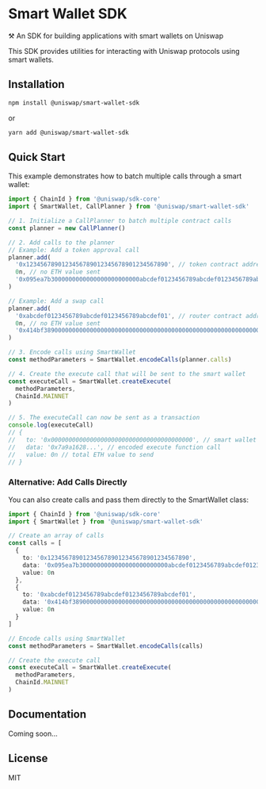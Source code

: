 # Smart Wallet SDK

⚒️ An SDK for building applications with smart wallets on Uniswap

This SDK provides utilities for interacting with Uniswap protocols using smart wallets.

## Installation

```bash
npm install @uniswap/smart-wallet-sdk
```

or

```bash
yarn add @uniswap/smart-wallet-sdk
```

## Quick Start

This example demonstrates how to batch multiple calls through a smart wallet:

```typescript
import { ChainId } from '@uniswap/sdk-core'
import { SmartWallet, CallPlanner } from '@uniswap/smart-wallet-sdk'

// 1. Initialize a CallPlanner to batch multiple contract calls
const planner = new CallPlanner()

// 2. Add calls to the planner
// Example: Add a token approval call
planner.add(
  '0x1234567890123456789012345678901234567890', // token contract address
  0n, // no ETH value sent
  '0x095ea7b3000000000000000000000000abcdef0123456789abcdef0123456789abcdef01000000000000000000000000000000000000000000000000000000000000ffff' // encoded approve function call
)

// Example: Add a swap call
planner.add(
  '0xabcdef0123456789abcdef0123456789abcdef01', // router contract address
  0n, // no ETH value sent
  '0x414bf389000000000000000000000000000000000000000000000000000000000000002000000000000000000000000000000000000000000000000000000000000000a0' // truncated swap function call
)

// 3. Encode calls using SmartWallet
const methodParameters = SmartWallet.encodeCalls(planner.calls)

// 4. Create the execute call that will be sent to the smart wallet
const executeCall = SmartWallet.createExecute(
  methodParameters,
  ChainId.MAINNET
)

// 5. The executeCall can now be sent as a transaction
console.log(executeCall)
// {
//   to: '0x0000000000000000000000000000000000000000', // smart wallet address
//   data: '0x7a9a1628...', // encoded execute function call
//   value: 0n // total ETH value to send
// }
```

### Alternative: Add Calls Directly

You can also create calls and pass them directly to the SmartWallet class:

```typescript
import { ChainId } from '@uniswap/sdk-core'
import { SmartWallet } from '@uniswap/smart-wallet-sdk'

// Create an array of calls
const calls = [
  {
    to: '0x1234567890123456789012345678901234567890', 
    data: '0x095ea7b3000000000000000000000000abcdef0123456789abcdef0123456789abcdef01000000000000000000000000000000000000000000000000000000000000ffff',
    value: 0n
  },
  {
    to: '0xabcdef0123456789abcdef0123456789abcdef01',
    data: '0x414bf389000000000000000000000000000000000000000000000000000000000000002000000000000000000000000000000000000000000000000000000000000000a0',
    value: 0n
  }
]

// Encode calls using SmartWallet
const methodParameters = SmartWallet.encodeCalls(calls)

// Create the execute call
const executeCall = SmartWallet.createExecute(
  methodParameters,
  ChainId.MAINNET
)
```

## Documentation

Coming soon...

## License

MIT